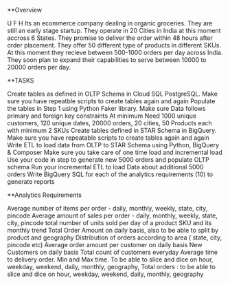 **Overview

U F H
Its an ecommerce company dealing in organic groceries.
They are still an early stage startup. They operate in 20 Cities in India at this moment accross 6 States. They promise to deliver the order within 48 hours after order placement. They offer 50 different type of products in different SKUs.
At this moment they recieve between 500-1000 orders per day across India. 
They soon plan to expand their capabilities to serve between 10000 to 20000 orders per day.




**TASKS

Create tables as defined in  OLTP Schema in Cloud SQL PostgreSQL. Make sure you have repeatble scripts to create tables again and again
Populate the tables in Step 1 using Python Faker library. Make sure Data follows primary and foreign key constraints
At minimum Need 1000 unique customers, 120 unique dates, 20000 orders, 20 cities, 50 Products each with minimum 2 SKUs
Create tables defined in STAR Schema in BigQuery. Make sure you have repeatable scripts to create tables again and again
Write ETL to load data from OLTP to STAR Schema using Python, BigQuery & Composer
Make sure you take care of one time load and incremental load
Use your code in step to generate new 5000 orders and populate OLTP schema
Run your incremental ETL to load Data about additional 5000 orders
Write BigQuery SQL for each of the analytics requirements (10) to generate reports


**Analytics Requirements

Average number of items per order - daily, monthly, weekly, state, city, pincode
Average amount of sales per order -  daily, monthly, weekly, state, city, pincode
total number of units sold per day of a product SKU and its monthly trend
Total Order Amount on daily basis, also to be able to split by product and geography
Distribution of orders according to area ( state, city, pincode etc)
Average order amount per customer on daily basis
New Customers on daily basis
Total count of customers everyday
Average time to delivery order. Min and Max time. To be able to slice and dice on hour, weekday, weekend, daily, monthly, geography, 
Total orders : to be able to slice and dice on hour, weekday, weekend, daily, monthly, geography


